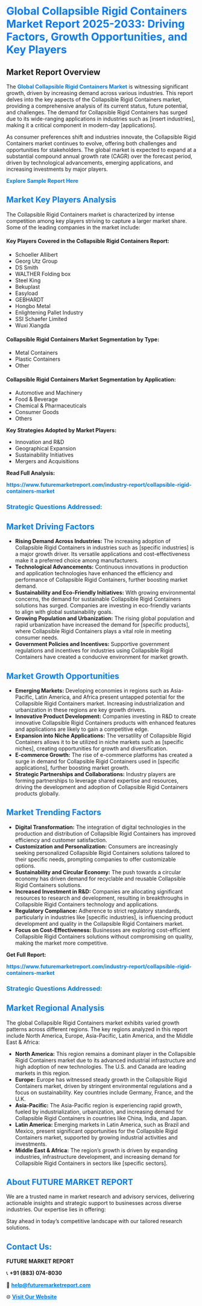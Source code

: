 <h1 style="color: #007BFF;">Global Collapsible Rigid Containers Market Report 2025-2033: Driving Factors, Growth Opportunities, and Key Players</h1>

<section id="overview">
<h2>Market Report Overview</h2>
<p>The <a href="https://www.futuremarketreport.com/industry-report/collapsible-rigid-containers-market" style="color: #007BFF; text-decoration: none;"><strong>Global Collapsible Rigid Containers Market</strong></a> is witnessing significant growth, driven by increasing demand across various industries. This report delves into the key aspects of the Collapsible Rigid Containers market, providing a comprehensive analysis of its current status, future potential, and challenges. The demand for Collapsible Rigid Containers has surged due to its wide-ranging applications in industries such as [insert industries], making it a critical component in modern-day [applications].</p>
<p>As consumer preferences shift and industries innovate, the Collapsible Rigid Containers market continues to evolve, offering both challenges and opportunities for stakeholders. The global market is expected to expand at a substantial compound annual growth rate (CAGR) over the forecast period, driven by technological advancements, emerging applications, and increasing investments by major players.</p>
</section>

<section id="overview">
<p><a href="https://www.futuremarketreport.com/request-sample/reportId=101674" style="color: #007BFF; text-decoration: none;"><strong>Explore Sample Report Here</strong></a></p>
</section>

<section id="key-players">
<h2 style="color: #007BFF;">Market Key Players Analysis</h2>
<p>The Collapsible Rigid Containers market is characterized by intense competition among key players striving to capture a larger market share. Some of the leading companies in the market include:</p>
<h4>Key Players Covered in the Collapsible Rigid Containers Report:</h4>
<ul><li>Schoeller Allibert</li><li>Georg Utz Group</li><li>DS Smith</li><li>WALTHER Folding box</li><li>Steel King</li><li>Bekuplast</li><li>Easyload</li><li>GEBHARDT</li><li>Hongbo Metal</li><li>Enlightening Pallet Industry</li><li>SSI Schaefer Limited</li><li>Wuxi Xiangda</li></ul>
<h4>Collapsible Rigid Containers Market Segmentation by Type:</h4>
<ul><li>Metal Containers</li><li>Plastic Containers</li><li>Other</li></ul>

<h4>Collapsible Rigid Containers Market Segmentation by Application:</h4>
<ul><li>Automotive and Machinery</li><li>Food &amp; Beverage</li><li>Chemical &amp; Pharmaceuticals</li><li>Consumer Goods</li><li>Others</li></ul>
<p><strong>Key Strategies Adopted by Market Players:</strong></p>
<ul>
<li>Innovation and R&D</li>
<li>Geographical Expansion</li>
<li>Sustainability Initiatives</li>
<li>Mergers and Acquisitions</li>
</ul>
</section>

<section>
<p><strong>Read Full Analysis: </strong></p><a href="https://www.futuremarketreport.com/industry-report/collapsible-rigid-containers-market" style="color: #007BFF; text-decoration: none;"><strong>https://www.futuremarketreport.com/industry-report/collapsible-rigid-containers-market</strong></a>
<h3 style="color: #007BFF;">Strategic Questions Addressed:</h3>
</section>

<section id="driving-factors">
<h2 style="color: #007BFF;">Market Driving Factors</h2>
<ul>
<li><strong>Rising Demand Across Industries:</strong> The increasing adoption of Collapsible Rigid Containers in industries such as [specific industries] is a major growth driver. Its versatile applications and cost-effectiveness make it a preferred choice among manufacturers.</li>
<li><strong>Technological Advancements:</strong> Continuous innovations in production and application technologies have enhanced the efficiency and performance of Collapsible Rigid Containers, further boosting market demand.</li>
<li><strong>Sustainability and Eco-Friendly Initiatives:</strong> With growing environmental concerns, the demand for sustainable Collapsible Rigid Containers solutions has surged. Companies are investing in eco-friendly variants to align with global sustainability goals.</li>
<li><strong>Growing Population and Urbanization:</strong> The rising global population and rapid urbanization have increased the demand for [specific products], where Collapsible Rigid Containers plays a vital role in meeting consumer needs.</li>
<li><strong>Government Policies and Incentives:</strong> Supportive government regulations and incentives for industries using Collapsible Rigid Containers have created a conducive environment for market growth.</li>
</ul>
</section>

<section id="growth-opportunities">
<h2 style="color: #007BFF;">Market Growth Opportunities</h2>
<ul>
<li><strong>Emerging Markets:</strong> Developing economies in regions such as Asia-Pacific, Latin America, and Africa present untapped potential for the Collapsible Rigid Containers market. Increasing industrialization and urbanization in these regions are key growth drivers.</li>
<li><strong>Innovative Product Development:</strong> Companies investing in R&D to create innovative Collapsible Rigid Containers products with enhanced features and applications are likely to gain a competitive edge.</li>
<li><strong>Expansion into Niche Applications:</strong> The versatility of Collapsible Rigid Containers allows it to be utilized in niche markets such as [specific niches], creating opportunities for growth and diversification.</li>
<li><strong>E-commerce Growth:</strong> The rise of e-commerce platforms has created a surge in demand for Collapsible Rigid Containers used in [specific applications], further boosting market growth.</li>
<li><strong>Strategic Partnerships and Collaborations:</strong> Industry players are forming partnerships to leverage shared expertise and resources, driving the development and adoption of Collapsible Rigid Containers products globally.</li>
</ul>
</section>

<section id="trending-factors">
<h2 style="color: #007BFF;">Market Trending Factors</h2>
<ul>
<li><strong>Digital Transformation:</strong> The integration of digital technologies in the production and distribution of Collapsible Rigid Containers has improved efficiency and customer satisfaction.</li>
<li><strong>Customization and Personalization:</strong> Consumers are increasingly seeking personalized Collapsible Rigid Containers solutions tailored to their specific needs, prompting companies to offer customizable options.</li>
<li><strong>Sustainability and Circular Economy:</strong> The push towards a circular economy has driven demand for recyclable and reusable Collapsible Rigid Containers solutions.</li>
<li><strong>Increased Investment in R&D:</strong> Companies are allocating significant resources to research and development, resulting in breakthroughs in Collapsible Rigid Containers technology and applications.</li>
<li><strong>Regulatory Compliance:</strong> Adherence to strict regulatory standards, particularly in industries like [specific industries], is influencing product development and quality in the Collapsible Rigid Containers market.</li>
<li><strong>Focus on Cost-Effectiveness:</strong> Businesses are exploring cost-efficient Collapsible Rigid Containers solutions without compromising on quality, making the market more competitive.</li>
</ul>
</section>

<section>
<p><strong>Get Full Report: </strong></p><a href="https://www.futuremarketreport.com/industry-report/collapsible-rigid-containers-market" style="color: #007BFF; text-decoration: none;"><strong>https://www.futuremarketreport.com/industry-report/collapsible-rigid-containers-market</strong></a>
<h3 style="color: #007BFF;">Strategic Questions Addressed:</h3>
</section>


<section id="regional-analysis">
<h2 style="color: #007BFF;">Market Regional Analysis</h2>
<p>The global Collapsible Rigid Containers market exhibits varied growth patterns across different regions. The key regions analyzed in this report include North America, Europe, Asia-Pacific, Latin America, and the Middle East & Africa:</p>
<ul>
<li><strong>North America:</strong> This region remains a dominant player in the Collapsible Rigid Containers market due to its advanced industrial infrastructure and high adoption of new technologies. The U.S. and Canada are leading markets in this region.</li>
<li><strong>Europe:</strong> Europe has witnessed steady growth in the Collapsible Rigid Containers market, driven by stringent environmental regulations and a focus on sustainability. Key countries include Germany, France, and the U.K.</li>
<li><strong>Asia-Pacific:</strong> The Asia-Pacific region is experiencing rapid growth, fueled by industrialization, urbanization, and increasing demand for Collapsible Rigid Containers in countries like China, India, and Japan.</li>
<li><strong>Latin America:</strong> Emerging markets in Latin America, such as Brazil and Mexico, present significant opportunities for the Collapsible Rigid Containers market, supported by growing industrial activities and investments.</li>
<li><strong>Middle East & Africa:</strong> The region’s growth is driven by expanding industries, infrastructure development, and increasing demand for Collapsible Rigid Containers in sectors like [specific sectors].</li>
</ul>
</section>

<footer>
<h2 style="color: #007BFF;">About FUTURE MARKET REPORT</h2>
<p>We are a trusted name in market research and advisory services, delivering actionable insights and strategic support to businesses across diverse industries. Our expertise lies in offering:</p>

<p>Stay ahead in today’s competitive landscape with our tailored research solutions.</p>

<h2 style="color: #007BFF;">Contact Us:</h2>
<p><strong>FUTURE MARKET REPORT</strong></p>
<p>📞 <strong>+91 (883) 074-8030</strong></p>
<p>📧 <strong><a href="mailto:help@futuremarketreport.com" style="color: #007BFF;">help@futuremarketreport.com</a></strong></p>
<p>🌐 <strong><a href="https://www.futuremarketreport.com/" style="color: #007BFF;">Visit Our Website</a></strong></p>
</footer>